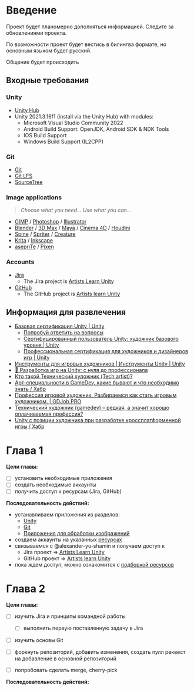 # Введение

Проект будет планомерно дополняться информацией. Следите за обновлениями проекта.

По возможности проект будет вестись в билингва формате, но основным языком будет русский.

Общение будет происходить 

## Входные требования

### Unity

- [Unity Hub](https://public-cdn.cloud.unity3d.com/hub/prod/UnityHubSetup.exe)
- Unity 2021.3.16f1 (install via the Unity Hub) with modules:
	- Microsoft Visual Studio Community 2022
	- Android Build Support: OpenJDK, Android SDK & NDK Tools
	- IOS Build Support
	- Windows Build Support (IL2CPP)
  

### Git

- [Git](https://git-scm.com/)
- [Git LFS](https://git-lfs.com/)
- [SourceTree](https://www.sourcetreeapp.com/)

### Image applications

> *Choose what you need…* *Use what you can…*

- [GIMP](https://www.gimp.org/) / [Photoshop](https://www.adobe.com/products/photoshop.html) / [Illustrator](https://www.adobe.com/products/illustrator.html)
- [Blender](https://www.blender.org/) / [3D Max](https://www.autodesk.com/products/3ds-max) / [Maya](https://www.autodesk.com/products/maya) / [Cinema 4D](https://www.maxon.net/en/cinema-4d) / [Houdini](https://www.sidefx.com/)
- [Spine](http://esotericsoftware.com/) / [Spriter](https://brashmonkey.com/) / [Creature](https://creature.kestrelmoon.com/)
- [Krita](https://krita.org/) / [Inkscape](https://inkscape.org/)
- [asepriTe](https://www.aseprite.org/) / [Pixen](https://pixenapp.com/)

### Accounts

- [Jira](https://www.atlassian.com/software/jira)
	- The Jira project is [Artists Learn Unity](https://artists-learn-unity.atlassian.net/jira/software/projects/ALU)
- [GitHub](https://github.com/)
	- The GitHub project is [Artists learn Unity](https://github.com/alexander-yu-shamin/artists-learn-unity)


## Информация для развлечения

- [Базовая сертификация Unity | Unity](https://unity.com/ru/products/unity-certifications/associate-game-developer)
	- [Попробуй ответить на вопросы](https://images.response.unity3d.com/Web/Unity/%7B11623644-24d4-4eef-833c-b36112ca2f1f%7D_UC_3D_Artist_Exam_Objectives-2018-09-25_RU.pdf)
	- [Сертифицированный пользователь Unity: художник базового уровня | Unity](https://unity.com/ru/products/unity-certifications/associate-artist)
	- [Профессиональная сертификация для художников и дизайнеров игр | Unity](https://unity.com/ru/products/unity-certifications/professional-artist)
- [Инструменты для игровых художников | Инструменты Unity | Unity](https://unity.com/ru/solutions/artist-designers)
- [🎲 Разработка игр на Unity: с нуля до профессионала](https://proglib.io/p/razrabotka-igr-na-unity-s-nulya-do-professionala-2020-08-27)
- [Кто такой Технический художник (Tech artist)?](https://itanddigital.ru/techartist)
- [Арт-специальности в GameDev, какие бывают и что необходимо знать / Хабр](https://habr.com/ru/post/552768/)
- [Профессия игровой художник. Разбираемся как стать игровым художником. | GDJob.PRO](https://gdjob.pro/stati/soiskatelyam/professiya-igrovoy-khudozhnik-razbiraemsya-kak-stat-igrovym-khudozhnikom/)
- [Технический художник (gamedev) – редкая, а значит хорошо оплачиваемая профессия?](https://3dyuriki.com/2021/06/05/tehnicheskij-hudozhnik-gamedev-redkaya-a-znachit-horosho-oplachivaemaya-professiya/)
- [Unity с позиции художника при разработке кроссплатформенной игры / Хабр](https://habr.com/ru/post/308918/)

# Глава 1
**Цели главы:**
- [ ] установить необходимые приложения
- [ ] создать необходимые аккаунты
- [ ] получить доступ к ресурсам (Jira, GitHub)

**Последовательность действий:**
- устанавливаем приложения из разделов:
  - [Unity](#unity)
  - [Git](#git)
  - [Приложения для обработки изображений](#image-applications)
- создаем аккаунты на указанных [ресурсах](#accounts)
- связываемся с @alexander-yu-shamin и получаем доступ к 
  - Jira проект => [Artists Learn Unity](https://artists-learn-unity.atlassian.net/jira/software/projects/ALU)
  - GitHub проект => [Artists learn Unity](https://github.com/alexander-yu-shamin/artists-learn-unity)
- пока ждем доступ, можно ознакомится с [подборкой ресурсов](#информация-для-развлечения)

# Глава 2

**Цели главы:**
- [ ] изучить Jira и принципы командной работы
  - [ ] выполнить первую поставленную задачу в Jira
- [ ] изучить основы Git
- [ ] форкнуть репозиторий, добавить изменения, создать пулл реквест на добавление в основной репозиторий
- [ ] попробовать сделать merge, cherry-pick


**Последовательность действий:**